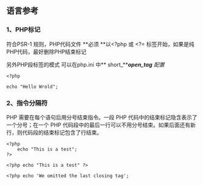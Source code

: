 ## 语言参考

### 1、PHP标记

符合PSR-1 规则，PHP代码文件 **必须 **以&lt;?php 或 &lt;?= 标签开始，如果是纯PHP代码，最好删除PHP结束标记

另外PHP段标签的模式 可以在php.ini 中** short\_**_**open\_tag** 配置_

```
<?php

echo "Hello Wrold";
```

### 2、指令分隔符

PHP 需要在每个语句后用分号结束指令。一段 PHP 代码中的结束标记隐含表示了一个分号；在一个 PHP 代码段中的最后一行可以不用分号结束。如果后面还有新行，则代码段的结束标记包含了行结束。

```
<?php
    echo "This is a test";
?>

<?php echo "This is a test" ?>

<?php echo 'We omitted the last closing tag';
```



